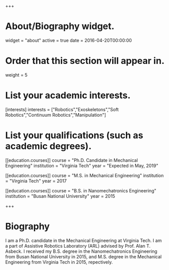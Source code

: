 +++
# About/Biography widget.
widget = "about"
active = true
date = 2016-04-20T00:00:00

# Order that this section will appear in.
weight = 5

# List your academic interests.
[interests]
  interests = ["Robotics","Exoskeletons","Soft Robotics","Continuum Robotics","Manipulation"]

# List your qualifications (such as academic degrees).
[[education.courses]]
  course = "Ph.D. Candidate in Mechanical Engineering"
  institution = "Virginia Tech"
  year = "Expected in May, 2019"

[[education.courses]]
  course = "M.S. in Mechanical Engineering"
  institution = "Virginia Tech"
  year = 2017

[[education.courses]]
  course = "B.S. in Nanomechatronics Engineering"
  institution = "Busan National University"
  year = 2015
 
+++

# Biography

I am a Ph.D. candidate in the Mechanical Engineering at Virginia Tech. I am a part of Assistive Robotics Laboratory (ARL) advised by Prof. Alan T. Asbeck. I received my B.S. degree in the Nanomechatronics Engineering from Busan National University in 2015, and M.S. degree in the Mechanical Engineering from Virginia Tech in 2015, repectively.
